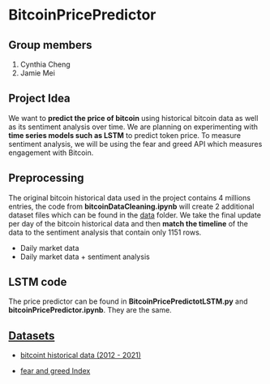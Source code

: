 # BitcoinPricePredictor

## Group members

1. Cynthia Cheng
1. Jamie Mei

## Project Idea

We want to **predict the price of bitcoin** using historical bitcoin data as well as its sentiment analysis over time. We are planning on experimenting with **time series models such as LSTM** to predict token price. To measure sentiment analysis, we will be using the fear and greed API which measures engagement with Bitcoin.

## Preprocessing

The original bitcoin historical data used in the project contains 4 millions entries, the code from **bitcoinDataCleaning.ipynb** will create 2 additional dataset files which can be found in the [data](data) folder. We take the final update per day of the bitcoin historical data and then **match the timeline** of the data to the sentiment analysis that contain only 1151 rows.

- Daily market data
- Daily market data + sentiment analysis

## LSTM code

The price predictor can be found in **BitcoinPricePredictotLSTM.py** and **bitcoinPricePredictor.ipynb**. They are the same.

## [Datasets](Datasets.md)

- [bitcoint historical data (2012 - 2021)](https://www.kaggle.com/datasets/mczielinski/bitcoin-historical-data)

- [fear and greed Index](https://alternative.me/crypto/fear-and-greed-index/)
